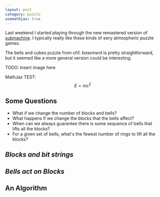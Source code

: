 ```yaml
---
layout: post
category: puzzle
usemathjax: true
---
```



Last weekend I started playing through the new remastered version of [submachine](https://mateuszskutnik.itch.io/submachine-legacy).
I typically really like these kinds of eery atmospheric puzzle games.

The bells and cubes puzzle from *ch1: basement* is pretty straightforward, but it seemed like a more general version could be
interesting.

TODO: Insert image here

MathJax TEST: $$E=mc^2$$


## Some Questions
- What if we change the number of blocks and bells?
- What happens if we change the blocks that the bells affect?
- When can we always guarantee there is some sequence of bells that lifts all the blocks?
- For a given set of bells, what's the fewest number of rings to lift all the blocks?

## *Blocks and bit strings*



## *Bells act on Blocks*

## An Algorithm


